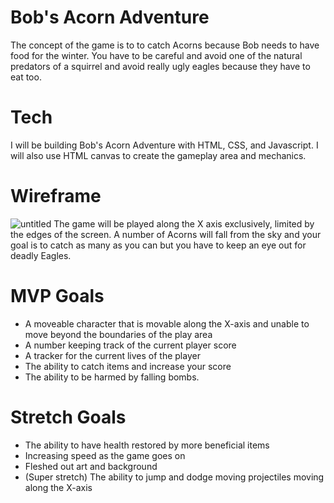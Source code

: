 # Bob's Acorn Adventure 

The concept of the game is to to catch Acorns because Bob needs to have food for the winter. You have to be careful and avoid one of the natural predators of a squirrel and avoid really ugly eagles because they have to eat too. 



# Tech 
I will be building Bob's Acorn Adventure with HTML, CSS, and Javascript. I will also use HTML canvas to create the gameplay area and mechanics. 

# Wireframe 
![untitled](https://user-images.githubusercontent.com/85405879/138508582-581c16b2-5a58-425a-87c5-712b27be43cb.png)
The game will be played along the X axis exclusively, limited by the edges of the screen.
A number of Acorns will fall from the sky and your goal is to catch as many as you can but you have to keep an eye out for deadly Eagles. 

# MVP Goals
- A moveable character that is movable along the X-axis and unable to move beyond the boundaries of the play area
- A number keeping track of the current player score
- A tracker for the current lives of the player
- The ability to catch items and increase your score
- The ability to be harmed by falling bombs.

# Stretch Goals 
- The ability to have health restored by more beneficial items
- Increasing speed as the game goes on 
- Fleshed out art and background 
- (Super stretch) The ability to jump and dodge moving projectiles moving along the X-axis

